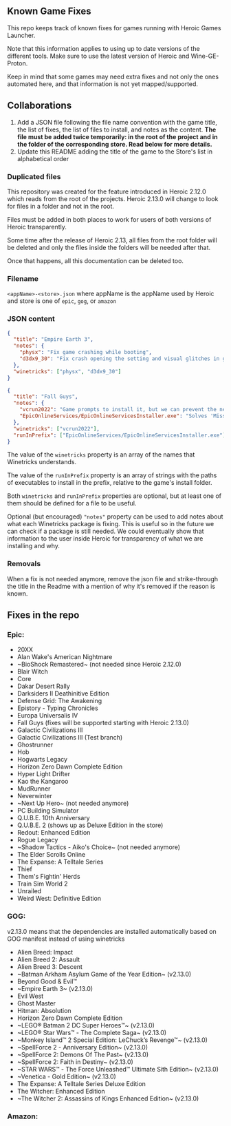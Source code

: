 ## Known Game Fixes

This repo keeps track of known fixes for games running with Heroic Games Launcher.

Note that this information applies to using up to date versions of the different tools. Make sure to use the latest version of Heroic and Wine-GE-Proton.

Keep in mind that some games may need extra fixes and not only the ones automated here, and that information is not yet mapped/supported.

## Collaborations

1. Add a JSON file following the file name convention with the game title, the list of fixes, the list of files to install, and notes as the content. **The file must be added twice temporarily: in the root of the project and in the folder of the corresponding store. Read below for more details.**
2. Update this README adding the title of the game to the Store's list in alphabetical order

### Duplicated files

This repository was created for the feature introduced in Heroic 2.12.0 which reads from the root of the projects. Heroic 2.13.0 will change to look for files in a folder and not in the root.

Files must be added in both places to work for users of both versions of Heroic transparently.

Some time after the release of Heroic 2.13, all files from the root folder will be deleted and only the files inside the folders will be needed after that.

Once that happens, all this documentation can be deleted too.

### Filename

`<appName>-<store>.json` where appName is the appName used by Heroic and store is one of `epic`, `gog`, or `amazon`

### JSON content

```json
{
  "title": "Empire Earth 3",
  "notes": {
    "physx": "Fix game crashing while booting",
    "d3dx9_30": "Fix crash opening the setting and visual glitches in game"
  },
  "winetricks": ["physx", "d3dx9_30"]
}
```

```json
{
  "title": "Fall Guys",
  "notes": {
    "vcrun2022": "Game prompts to install it, but we can prevent the need of user interaction.",
    "EpicOnlineServices/EpicOnlineServicesInstaller.exe": "Solves 'Missing Files' error. This is required but not listed as a pre-requisite"
  },
  "winetricks": ["vcrun2022"],
  "runInPrefix": ["EpicOnlineServices/EpicOnlineServicesInstaller.exe"]
}
```

The value of the `winetricks` property is an array of the names that Winetricks understands.

The value of the `runInPrefix` property is an array of strings with the paths of executables to install in the prefix, relative to the game's install folder.

Both `winetricks` and `runInPrefix` properties are optional, but at least one of them should be defined for a file to be useful.

Optional (but encouraged) `"notes"` property can be used to add notes about what each Winetricks package is fixing. This is useful so in the future we can check if a package is still needed. We could eventually show that information to the user inside Heroic for transparency of what we are installing and why.

### Removals

When a fix is not needed anymore, remove the json file and strike-through the title in the Readme with a mention of why it's removed if the reason is known.

## Fixes in the repo

### Epic:

- 20XX
- Alan Wake's American Nightmare
- ~BioShock Remastered~ (not needed since Heroic 2.12.0)
- Blair Witch
- Core
- Dakar Desert Rally
- Darksiders II Deathinitive Edition
- Defense Grid: The Awakening
- Epistory - Typing Chronicles
- Europa Universalis IV
- Fall Guys (fixes will be supported starting with Heroic 2.13.0)
- Galactic Civilizations III
- Galactic Civilizations III (Test branch)
- Ghostrunner
- Hob
- Hogwarts Legacy
- Horizon Zero Dawn Complete Edition
- Hyper Light Drifter
- Kao the Kangaroo
- MudRunner
- Neverwinter
- ~Next Up Hero~ (not needed anymore)
- PC Building Simulator
- Q.U.B.E. 10th Anniversary
- Q.U.B.E. 2 (shows up as Deluxe Edition in the store)
- Redout: Enhanced Edition
- Rogue Legacy
- ~Shadow Tactics - Aiko's Choice~ (not needed anymore)
- The Elder Scrolls Online
- The Expanse: A Telltale Series
- Thief
- Them's Fightin' Herds
- Train Sim World 2
- Unrailed
- Weird West: Definitive Edition

### GOG:

v2.13.0 means that the dependencies are installed automatically based on GOG manifest instead of using winetricks

- Alien Breed: Impact
- Alien Breed 2: Assault
- Alien Breed 3: Descent
- ~Batman Arkham Asylum Game of the Year Edition~ (v2.13.0)
- Beyond Good & Evil™
- ~Empire Earth 3~ (v2.13.0)
- Evil West
- Ghost Master
- Hitman: Absolution
- Horizon Zero Dawn Complete Edition
- ~LEGO® Batman 2 DC Super Heroes™~ (v2.13.0)
- ~LEGO® Star Wars™ - The Complete Saga~ (v2.13.0)
- ~Monkey Island™ 2 Special Edition: LeChuck’s Revenge™~ (v2.13.0)
- ~SpellForce 2 - Anniversary Edition~ (v2.13.0)
- ~SpellForce 2: Demons Of The Past~ (v2.13.0)
- ~SpellForce 2: Faith in Destiny~ (v2.13.0)
- ~STAR WARS™ - The Force Unleashed™ Ultimate Sith Edition~ (v2.13.0)
- ~Venetica - Gold Edition~ (v2.13.0)
- The Expanse: A Telltale Series Deluxe Edition
- The Witcher: Enhanced Edition
- ~The Witcher 2: Assassins of Kings Enhanced Edition~ (v2.13.0)

### Amazon:
